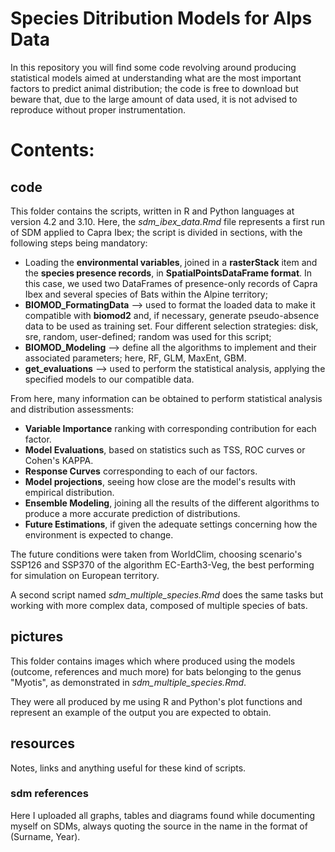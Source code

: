 Species Ditribution Models for Alps Data <a name="TOP"></a>
===================
In this repository you will find some code revolving around producing statistical models aimed at understanding what are the most important factors to predict animal distribution; the code is free to download but beware that, due to the large amount of data used, it is not advised to reproduce without proper instrumentation.

# Contents:  #

## code       ##

This folder contains the scripts, written in R and Python languages at version 4.2 and 3.10.
Here, the *sdm_ibex_data.Rmd* file represents a first run of SDM applied to Capra Ibex; 
the script is divided in sections, with the following steps being mandatory:
  - Loading the __environmental variables__, joined in a **rasterStack** item and the __species presence records__, in **SpatialPointsDataFrame format**. In this case, we used two DataFrames of presence-only records of Capra Ibex and several species of Bats within the Alpine territory;
  - __BIOMOD_FormatingData__ --> used to format the loaded data to make it compatible with **biomod2** and, if necessary, generate pseudo-absence data to be used as training set. Four different selection strategies: disk, sre, random, user-defined; random was used for this script;
  - **BIOMOD_Modeling** --> define all the algorithms to implement and their associated parameters; here, RF, GLM, MaxEnt, GBM.
  - **get_evaluations** --> used to perform the statistical analysis, applying the specified models to our compatible data.

From here, many information can be obtained to perform statistical analysis and distribution assessments: 
- **Variable Importance** ranking with corresponding contribution for each factor.
- **Model Evaluations**, based on statistics such as TSS, ROC curves or Cohen's KAPPA.
- **Response Curves** corresponding to each of our factors.
- **Model projections**, seeing how close are the model's results with empirical distribution.
- **Ensemble Modeling**, joining all the results of the different algorithms to produce a more accurate prediction of distributions.
- **Future Estimations**, if given the adequate settings concerning how the environment is expected to change.

The future conditions were taken from WorldClim, choosing scenario's SSP126 and SSP370 of the algorithm EC-Earth3-Veg, the best performing for simulation on European territory.

A second script named *sdm_multiple_species.Rmd* does the same tasks but working with more complex data, composed of multiple species of bats.


## pictures      ##

This folder contains images which where produced using the models (outcome, references and much more) for bats belonging to the genus "Myotis", as demonstrated in *sdm_multiple_species.Rmd*.

They were all produced by me using R and Python's plot functions and represent an example of the output you are expected to obtain. 


## resources     ##

Notes, links and anything useful for these kind of scripts.
  ### sdm references ###

Here I uploaded all graphs, tables and diagrams found while documenting myself on SDMs, always quoting the source in the name in the format of (Surname, Year).
